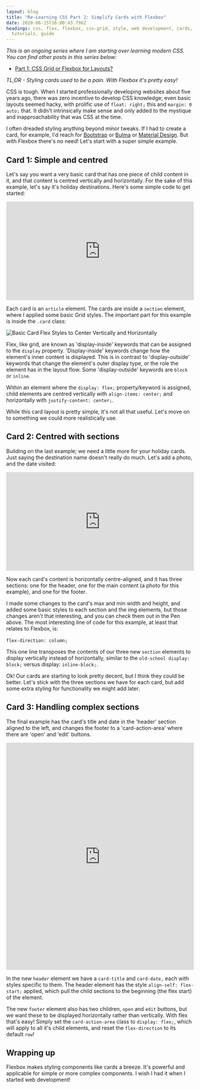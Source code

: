 ```yaml
---
layout: blog
title: "Re-Learning CSS Part 2: Simplify Cards with Flexbox"
date: 2020-06-15T16:00:43.796Z
headings: css, flex, flexbox, css-grid, style, web development, cards, lesson,
  tutorials, guide
---
```

*This is an ongoing series where I am starting over learning modern CSS. You can find other posts in this series below:*

* [Part 1: CSS Grid or Flexbox for Layouts?](https://joshuaswiss.dev/blog/re-learning-css-part-1-grid-or-flexbox)

*TL;DR - Styling cards used to be a pain. With Flexbox it's pretty easy!*

CSS is tough. When I started professionally developing websites about five years ago, there was zero incentive to develop CSS knowledge; even basic layouts seemed hacky, with prolific use of `float: right;` this and `margin: 0 auto;` that. It didn't intrinsically make sense and only added to the mystique and inapproachability that was CSS at the time.

I often dreaded styling anything beyond minor tweaks. If I had to create a card, for example, I'd reach for [Bootstrap](https://getbootstrap.com/) or [Bulma](https://bulma.io/) or [Material Design](https://getmdl.io/). But with Flexbox there's no need! Let's start with a super simple example.

## Card 1: Simple and centred

Let's say you want a very basic card that has one piece of child content in it, and that content is centred vertically and horizontally. For the sake of this example, let's say it's holiday destinations. Here's some simple code to get started:

<iframe height="265" style="width: 100%;" scrolling="no" title="Simple Centred Card" src="https://codepen.io/jswiss/embed/LYGRpRo?height=265&theme-id=dark&default-tab=css,result" frameborder="no" allowtransparency="true" allowfullscreen="true">
  See the Pen <a href='https://codepen.io/jswiss/pen/LYGRpRo'>Simple Centred Card</a> by Joshua Swiss
  (<a href='https://codepen.io/jswiss'>@jswiss</a>) on <a href='https://codepen.io'>CodePen</a>.
</iframe>

Each card is an `article` element. The cards are inside a `section` element, where I applied some basic Grid styles. The important part for this example is inside the `.card` class:

![Basic Card Flex Styles to Center Vertically and Horizontally](/uploads/basic-card-style.svg "Basic Card Flex Styles to Center Vertically and Horizontally")

 Flex, like grid, are known as 'display-inside' keywords that can be assigned to the `display` property. 'Display-inside' keywords change how the element's inner content is displayed. This is in contrast to 'display-outside' keywords that change the element's outer display type, or the role the element has in the layout flow. Some 'display-outside' keywords are `block` or `inline`.

Within an element where the `display: flex;` property/keyword is assigned, child elements are centred vertically with `align-items: center;` and horizontally with `justify-content: center;`.

While this card layout is pretty simple, it's not all that useful. Let's move on to something we could more realistically use.

## Card 2: Centred with sections

Building on the last example; we need a little more for your holiday cards. Just saying the destination name doesn't really do much. Let's add a photo, and the date visited:

<iframe height="265" style="width: 100%;" scrolling="no" title="Card: Centred with Sections" src="https://codepen.io/jswiss/embed/ZEQpbNw?height=265&theme-id=dark&default-tab=html,result" frameborder="no" allowtransparency="true" allowfullscreen="true">
  See the Pen <a href='https://codepen.io/jswiss/pen/ZEQpbNw'>Card: Centred with Sections</a> by Joshua Swiss
  (<a href='https://codepen.io/jswiss'>@jswiss</a>) on <a href='https://codepen.io'>CodePen</a>.
</iframe>

Now each card's content is horizontally centre-aligned, and it has three sections: one for the header, one for the main content (a photo for this example), and one for the footer.

I made some changes to the card's max and min width and height, and added some basic styles to each section and the img elements, but those changes aren't that interesting, and you can check them out in the Pen above. The most interesting line of code for this example, at least that relates to Flexbox, is:\
\
`flex-direction: column;`

This one line transposes the contents of our three new `section` elements to display vertically instead of horizontally, similar to the `old-school display: block;` versus display: `inline-block;`.

Ok! Our cards are starting to look pretty decent, but I think they could be better. Let's stick with the three sections we have for each card, but add some extra styling for functionality we might add later.

## Card 3: Handling complex sections

The final example has the card's title and date in the 'header' section aligned to the left, and changes the footer to a 'card-action-area' where there are 'open' and 'edit' buttons.

<iframe height="611" style="width: 100%;" scrolling="no" title="Cards with complex sections" src="https://codepen.io/jswiss/embed/ZEQpWWp?height=611&theme-id=dark&default-tab=css,result" frameborder="no" allowtransparency="true" allowfullscreen="true">
  See the Pen <a href='https://codepen.io/jswiss/pen/ZEQpWWp'>Cards with complex sections</a> by Joshua Swiss
  (<a href='https://codepen.io/jswiss'>@jswiss</a>) on <a href='https://codepen.io'>CodePen</a>.
</iframe>

In the new `header` element we have a `card-title` and `card-date,` each with styles specific to them. The header element has the style `align-self: flex-start;` applied, which pull the child sections to the beginning (the flex start) of the element.

The new `footer` element also has two children, `open` and `edit` buttons, but we want these to be displayed horizontally rather than vertically. With flex that's easy! Simply set the `card-action-area` class to `display: flex;`, which will apply to all it's child elements, and reset the `flex-direction` to its default `row`!

## Wrapping up

Flexbox makes styling components like cards a breeze. It's powerful and applicable for simple or more complex components. I wish I had it when I started web development!